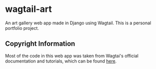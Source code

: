# wagtail-art
An art gallery web app made in Django using Wagtail. This is a personal portfolio project.

## Copyright Information

Most of the code in this web app was taken from Wagtai's official documentation and tutorials, which can be found [here](https://docs.wagtail.io/en/stable/getting_started/index.html).
